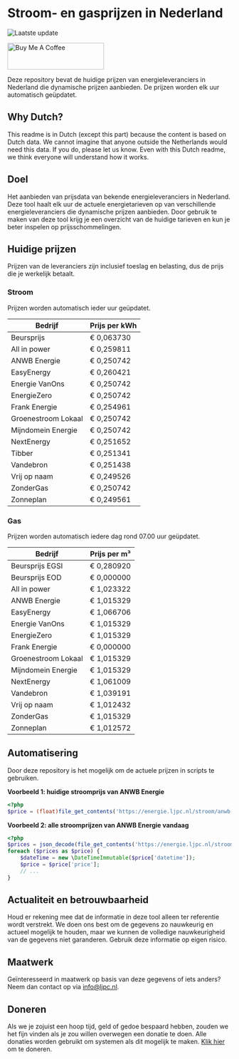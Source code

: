 # Stroom- en gasprijzen in Nederland

![Laatste update](https://img.shields.io/badge/laatste%20update-2023--07--24%2016%3A00%20CET-brightgreen)

<a href="https://www.buymeacoffee.com/Lars-" target="_blank"><img src="https://cdn.buymeacoffee.com/buttons/v2/default-orange.png" alt="Buy Me A Coffee" height="60" style="height: 60px !important;width: 217px !important;" ></a>

Deze repository bevat de huidige prijzen van energieleveranciers in Nederland die dynamische prijzen aanbieden. De prijzen worden elk uur automatisch geüpdatet.

## Why Dutch?

This readme is in Dutch (except this part) because the content is based on Dutch data. We cannot imagine that anyone outside the Netherlands would need this data. If you do, please let us know. Even with this Dutch readme, we think
everyone will understand how it works.

## Doel

Het aanbieden van prijsdata van bekende energieleveranciers in Nederland. Deze tool haalt elk uur de actuele energietarieven op van verschillende energieleveranciers die dynamische prijzen aanbieden. Door gebruik te maken van deze tool
krijg je een overzicht van de huidige tarieven en kun je beter inspelen op prijsschommelingen.

## Huidige prijzen

Prijzen van de leveranciers zijn inclusief toeslag en belasting, dus de prijs die je werkelijk betaalt.

### Stroom

Prijzen worden automatisch ieder uur geüpdatet.

 Bedrijf | Prijs per kWh 
---------|---------------
Beursprijs | € 0,063730
All in power | € 0,259811
ANWB Energie | € 0,250742
EasyEnergy | € 0,260421
Energie VanOns | € 0,250742
EnergieZero | € 0,250742
Frank Energie | € 0,254961
Groenestroom Lokaal | € 0,250742
Mijndomein Energie | € 0,250742
NextEnergy | € 0,251652
Tibber | € 0,251341
Vandebron | € 0,251438
Vrij op naam | € 0,249526
ZonderGas | € 0,250742
Zonneplan | € 0,249561


### Gas

Prijzen worden automatisch iedere dag rond 07.00 uur geüpdatet.

 Bedrijf | Prijs per m³ 
---------|--------------
Beursprijs EGSI | € 0,280920
Beursprijs EOD | € 0,000000
All in power | € 1,023322
ANWB Energie | € 1,015329
EasyEnergy | € 1,066706
Energie VanOns | € 1,015329
EnergieZero | € 1,015329
Frank Energie | € 0,000000
Groenestroom Lokaal | € 1,015329
Mijndomein Energie | € 1,015329
NextEnergy | € 1,061009
Vandebron | € 1,039191
Vrij op naam | € 1,012432
ZonderGas | € 1,015329
Zonneplan | € 1,012572


## Automatisering

Door deze repository is het mogelijk om de actuele prijzen in scripts te gebruiken.

**Voorbeeld 1: huidige stroomprijs van ANWB Energie**

```php
<?php
$price = (float)file_get_contents('https://energie.ljpc.nl/stroom/anwb-energie-nu.txt');

```

**Voorbeeld 2: alle stroomprijzen van ANWB Energie vandaag**

```php
<?php
$prices = json_decode(file_get_contents('https://energie.ljpc.nl/stroom/all-in-power-vandaag.json'),true);
foreach ($prices as $price) {
    $dateTime = new \DateTimeImmutable($price['datetime']);
    $price = $price['price'];
    // ...
}
```

## Actualiteit en betrouwbaarheid

Houd er rekening mee dat de informatie in deze tool alleen ter referentie wordt verstrekt. We doen ons best om de gegevens zo nauwkeurig en actueel mogelijk te houden, maar we kunnen de volledige nauwkeurigheid van de gegevens niet
garanderen. Gebruik deze informatie op eigen risico.

## Maatwerk

Geïnteresseerd in maatwerk op basis van deze gegevens of iets anders? Neem dan contact op
via [info@ljpc.nl](mailto:info@ljpc.nl?subject=Energie%20prijzen).

## Doneren

Als we je zojuist een hoop tijd, geld of gedoe bespaard hebben, zouden we het fijn vinden als je zou willen overwegen een
donatie te doen. Alle donaties worden gebruikt om systemen als dit mogelijk te
maken. [Klik hier](https://www.buymeacoffee.com/Lars-) om te doneren.
